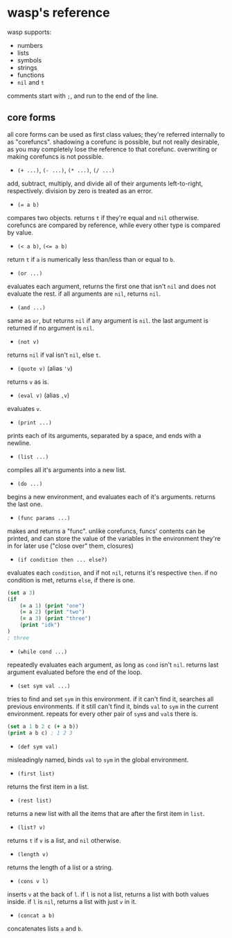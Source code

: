 # wasp's reference

wasp supports:
- numbers
- lists
- symbols
- strings
- functions
- `nil` and `t`

comments start with `;`, and run to the end of the line.

## core forms

all core forms can be used as first class values; they're referred internally to as "corefuncs".
shadowing a corefunc is possible, but not really desirable, as you may completely lose the reference to that corefunc.
overwriting or making corefuncs is not possible.

- `(+ ...)`, `(- ...)`, `(* ...)`, `(/ ...)`

add, subtract, multiply, and divide all of their arguments left-to-right, respectively. division by zero is treated as an error.

- `(= a b)`

compares two objects. returns `t` if they're equal and `nil` otherwise.
corefuncs are compared by reference, while every other type is compared by value.

- `(< a b)`, `(<= a b)`

return `t` if `a` is numerically less than/less than or equal to `b`.

- `(or ...)`

evaluates each argument, returns the first one that isn't `nil` and does not evaluate the rest. if all arguments are `nil`, returns `nil`.

- `(and ...)`

same as `or`, but returns `nil` if any argument is `nil`. the last argument is returned if no argument is `nil`.

- `(not v)`

returns `nil` if val isn't `nil`, else `t`.

- `(quote v)` (alias `'v`)

returns `v` as is.

- `(eval v)` (alias `,v`)

evaluates `v`.

- `(print ...)`

prints each of its arguments, separated by a space, and ends with a newline.

- `(list ...)`

compiles all it's arguments into a new list.

- `(do ...)`

begins a new environment, and evaluates each of it's arguments. returns the last one.

- `(func params ...)`

makes and returns a "func".
unlike corefuncs, funcs' contents can be printed, and can store the value of the variables in the environment they're in for later use ("close over" them, closures)

- `(if condition then ... else?)`

evaluates each `condition`, and if not `nil`, returns it's respective `then`. if no condition is met, returns `else`, if there is one.

```clojure
(set a 3)
(if
    (= a 1) (print "one")
    (= a 2) (print "two")
    (= a 3) (print "three")
    (print "idk")
)
; three
```

- `(while cond ...)`

repeatedly evaluates each argument, as long as `cond` isn't `nil`. returns last argument evaluated before the end of the loop.

- `(set sym val ...)`

tries to find and set `sym` in this environment. if it can't find it, searches all previous environments. if it still can't find it, binds `val` to `sym` in the current environment.
repeats for every other pair of `sym`s and `val`s there is.

```clojure
(set a 1 b 2 c (+ a b))
(print a b c) ; 1 2 3
```

- `(def sym val)`

misleadingly named, binds `val` to `sym` in the global environment.

- `(first list)`

returns the first item in a list.

- `(rest list)`

returns a new list with all the items that are after the first item in `list`.

- `(list? v)`

returns `t` if `v` is a list, and `nil` otherwise.

- `(length v)`

returns the length of a list or a string.

- `(cons v l)`

inserts `v` at the back of `l`.
if `l` is not a list, returns a list with both values inside.
if `l` is `nil`, returns a list with just `v` in it.

- `(concat a b)`

concatenates lists `a` and `b`.
